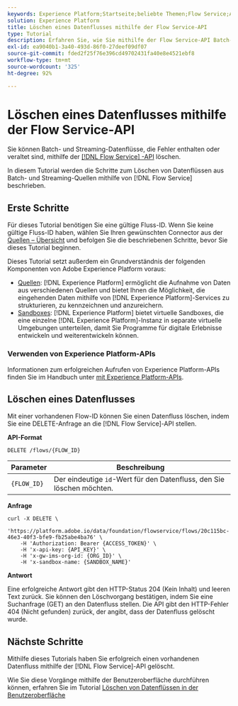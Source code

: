```yaml
---
keywords: Experience Platform;Startseite;beliebte Themen;Flow Service;API;api;Löschen;Löschen von Datenflüssen
solution: Experience Platform
title: Löschen eines Datenflusses mithilfe der Flow Service-API
type: Tutorial
description: Erfahren Sie, wie Sie mithilfe der Flow Service-API Batch- und Streaming-Datenflüsse löschen können.
exl-id: ea9040b1-3a40-493d-86f0-27deef09df07
source-git-commit: fded2f25f76e396cd49702431fa40e8e4521ebf8
workflow-type: tm+mt
source-wordcount: '325'
ht-degree: 92%

---
```


# Löschen eines Datenflusses mithilfe der Flow Service-API

Sie können Batch- und Streaming-Datenflüsse, die Fehler enthalten oder veraltet sind, mithilfe der [[!DNL Flow Service] -API](https://www.adobe.io/experience-platform-apis/references/flow-service/) löschen.

In diesem Tutorial werden die Schritte zum Löschen von Datenflüssen aus Batch- und Streaming-Quellen mithilfe von [!DNL Flow Service] beschrieben.

## Erste Schritte

Für dieses Tutorial benötigen Sie eine gültige Fluss-ID. Wenn Sie keine gültige Fluss-ID haben, wählen Sie Ihren gewünschten Connector aus der [Quellen – Übersicht](../../home.md) und befolgen Sie die beschriebenen Schritte, bevor Sie dieses Tutorial beginnen.

Dieses Tutorial setzt außerdem ein Grundverständnis der folgenden Komponenten von Adobe Experience Platform voraus:

* [Quellen](../../home.md): [!DNL Experience Platform] ermöglicht die Aufnahme von Daten aus verschiedenen Quellen und bietet Ihnen die Möglichkeit, die eingehenden Daten mithilfe von [!DNL Experience Platform]-Services zu strukturieren, zu kennzeichnen und anzureichern.
* [Sandboxes](../../../sandboxes/home.md): [!DNL Experience Platform] bietet virtuelle Sandboxes, die eine einzelne [!DNL Experience Platform]-Instanz in separate virtuelle Umgebungen unterteilen, damit Sie Programme für digitale Erlebnisse entwickeln und weiterentwickeln können.

### Verwenden von Experience Platform-APIs

Informationen zum erfolgreichen Aufrufen von Experience Platform-APIs finden Sie im Handbuch unter [&#x200B; mit Experience Platform-APIs](../../../landing/api-guide.md).

## Löschen eines Datenflusses

Mit einer vorhandenen Flow-ID können Sie einen Datenfluss löschen, indem Sie eine DELETE-Anfrage an die [!DNL Flow Service]-API stellen.

**API-Format**

```http
DELETE /flows/{FLOW_ID}
```

| Parameter | Beschreibung |
| --------- | ----------- |
| `{FLOW_ID}` | Der eindeutige `id`-Wert für den Datenfluss, den Sie löschen möchten. |

**Anfrage**

```shell
curl -X DELETE \
    'https://platform.adobe.io/data/foundation/flowservice/flows/20c115bc-46e3-40f3-bfe9-fb25abe4ba76' \
    -H 'Authorization: Bearer {ACCESS_TOKEN}' \
    -H 'x-api-key: {API_KEY}' \
    -H 'x-gw-ims-org-id: {ORG_ID}' \
    -H 'x-sandbox-name: {SANDBOX_NAME}'
```

**Antwort**

Eine erfolgreiche Antwort gibt den HTTP-Status 204 (Kein Inhalt) und leeren Text zurück. Sie können den Löschvorgang bestätigen, indem Sie eine Suchanfrage (GET) an den Datenfluss stellen. Die API gibt den HTTP-Fehler 404 (Nicht gefunden) zurück, der angibt, dass der Datenfluss gelöscht wurde.

## Nächste Schritte

Mithilfe dieses Tutorials haben Sie erfolgreich einen vorhandenen Datenfluss mithilfe der [!DNL Flow Service]-API gelöscht.

Wie Sie diese Vorgänge mithilfe der Benutzeroberfläche durchführen können, erfahren Sie im Tutorial [Löschen von Datenflüssen in der Benutzeroberfläche](../../tutorials/ui/delete.md)
